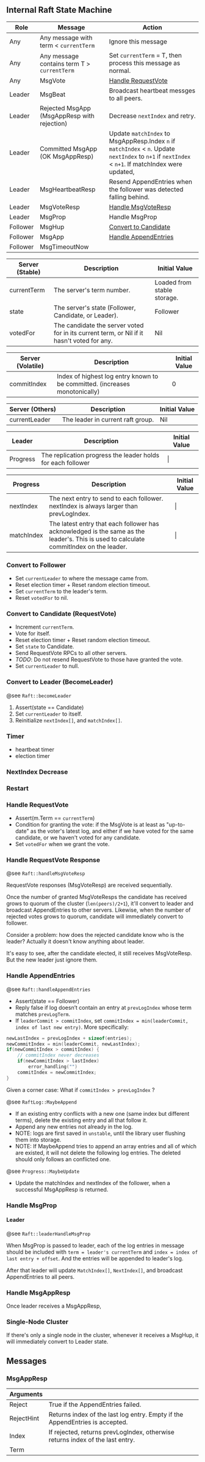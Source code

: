 ## Internal Raft State Machine

| Role | Message | Action |
|------|---------|--------|
|Any|Any message with term < `currentTerm`|Ignore this message|
|Any|Any message contains term T > `currentTerm`|Set `currentTerm` = T, then process this message as normal.|
|Any|MsgVote|[Handle RequestVote](#handle-requestvote)|
|Leader|MsgBeat|Broadcast heartbeat messges to all peers.|
|Leader|Rejected MsgApp (MsgAppResp with rejection)|Decrease `nextIndex` and retry.|
|Leader|Committed MsgApp (OK MsgAppResp)|Update `matchIndex` to MsgAppResp.Index `n` if `matchIndex` < `n`. Update `nextIndex` to `n+1` if `nextIndex` < `n+1`. If matchIndex were updated, |
|Leader|MsgHeartbeatResp|Resend AppendEntries when the follower was detected falling behind.|
|Leader|MsgVoteResp|[Handle MsgVoteResp](#handle-requestvote-response)|
|Leader|MsgProp|Handle MsgProp|
|Follower|MsgHup|[Convert to Candidate](#convert-to-candidate-requestvote)|
|Follower|MsgApp|[Handle AppendEntries](#handle-appendentries)|
|Follower|MsgTimeoutNow||

|Server (Stable)|Description|Initial Value|
|------|-----------|-------------|
|currentTerm|The server's term number.|Loaded from stable storage.|
|state|The server's state (Follower, Candidate, or Leader).|Follower|
|votedFor|The candidate the server voted for in its current term, or Nil if it hasn't voted for any.|Nil|

|Server (Volatile)|Description|Initial Value|
|------|-----------|-------------|
|commitIndex|Index of highest log entry known to be committed. (increases monotonically)|0|

|Server (Others)|Description|Initial Value|
|------|-----------|-------------|
|currentLeader|The leader in current raft group.|Nil|

|Leader|Description|Initial Value|
|------|-----------|-------------|
|Progress|The replication progress the leader holds for each follower|\\|


|Progress|Description|Initial Value|
|------|-----------|-------------|
|nextIndex|The next entry to send to each follower. nextIndex is always larger than prevLogIndex.|\\|
|matchIndex|The latest entry that each follower has acknowledged is the same as the leader's. This is used to calculate commitIndex on the leader.|\\|

### Convert to Follower
- Set `currentLeader` to where the message came from. 
- Reset election timer + Reset random election timeout.
- Set `currentTerm` to the leader's term.
- Reset `votedFor` to nil.

### Convert to Candidate (RequestVote)
- Increment `currentTerm`.
- Vote for itself.
- Reset election timer + Reset random election timeout.
- Set `state` to Candidate.
- Send RequestVote RPCs to all other servers.
- *TODO*: Do not resend RequestVote to those have granted the vote.
- Set `currentLeader` to null.

### Convert to Leader (BecomeLeader)

@see `Raft::becomeLeader`

1. Assert(state == Candidate)
2. Set `currentLeader` to itself.
3. Reinitialize `nextIndex[]`, and `matchIndex[]`. 

### Timer
- heartbeat timer
- election timer

### NextIndex Decrease

### Restart

### Handle RequestVote

- Assert(m.Term == `currentTerm`)
- Condition for granting the vote: if the MsgVote is at least as "up-to-date" as the voter's latest log,
and either if we have voted for the same candidate, or we haven't voted for any candidate.
- Set `votedFor` when we grant the vote.

### Handle RequestVote Response

@see `Raft::handleMsgVoteResp`

RequestVote responses (MsgVoteResp) are received sequentially.

Once the number of granted MsgVoteResps the candidate has received grows to quorum of
the cluster (`len(peers)/2+1`), it'll convert to leader and broadcast AppendEntries to other
servers. Likewise, when the number of rejected votes grows to quorum, candidate will immediately
convert to follower.

Consider a problem: how does the rejected candidate know who is the leader? Actually it doesn't
know anything about leader.

It's easy to see, after the candidate elected, it still receives MsgVoteResp. 
But the new leader just ignore them.

### Handle AppendEntries

@see `Raft::handleAppendEntries`

- Assert(state == Follower)
- Reply false if log doesn’t contain an entry at `prevLogIndex` whose term matches `prevLogTerm`. 
- If `leaderCommit > commitIndex`, set `commitIndex = min(leaderCommit, index of last new entry)`.
More specifically:
```c
newLastIndex = prevLogIndex + sizeof(entries);
newCommitIndex = min(leaderCommit, newLastIndex);
if(newCommitIndex > commitIndex) {
    // commitIndex never decreases
    if(newCommitIndex > lastIndex)
        error_handling("")
    commitIndex = newCommitIndex;
}
```
Given a corner case: What if `commitIndex > prevLogIndex` ? 

@see `RaftLog::MaybeAppend`

- If an existing entry conflicts with a new one (same index but different terms), 
delete the existing entry and all that follow it.
- Append any new entries not already in the log.
- NOTE: logs are first saved in `unstable`, until the library user flushing 
them into storage.
- NOTE: If MaybeAppend tries to append an array entries and all of which are existed, it will not
delete the following log entries. The deleted should only follows an conflicted one.

@see `Progress::MaybeUpdate`

- Update the matchIndex and nextIndex of the follower, when a successful MsgAppResp is returned.

### Handle MsgProp

#### Leader 

@see `Raft::leaderHandleMsgProp` 

When MsgProp is passed to leader, each of the log entries in message should be included with
`term = leader's currentTerm` and `index = index of last entry + offset`.
And the entries will be appended to leader's log.

After that leader will update `MatchIndex[]`, `NextIndex[]`, and broadcast AppendEntries to all peers.

### Handle MsgAppResp

Once leader receives a MsgAppResp, 

### Single-Node Cluster

If there's only a single node in the cluster, whenever it receives a MsgHup, 
it will immediately convert to Leader state.

## Messages

### MsgAppResp

|Arguments||
|-------|---|
|Reject|True if the AppendEntries failed.|
|RejectHint|Returns index of the last log entry. Empty if the AppendEntries is accepted.|
|Index|If rejected, returns prevLogIndex, otherwise returns index of the last entry.|
|Term||